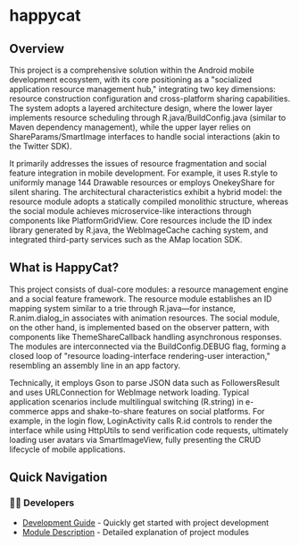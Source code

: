 # happycat

## Overview  
This project is a comprehensive solution within the Android mobile development ecosystem, with its core positioning as a "socialized application resource management hub," integrating two key dimensions: resource construction configuration and cross-platform sharing capabilities. The system adopts a layered architecture design, where the lower layer implements resource scheduling through R.java/BuildConfig.java (similar to Maven dependency management), while the upper layer relies on ShareParams/SmartImage interfaces to handle social interactions (akin to the Twitter SDK).  

It primarily addresses the issues of resource fragmentation and social feature integration in mobile development. For example, it uses R.style to uniformly manage 144 Drawable resources or employs OnekeyShare for silent sharing. The architectural characteristics exhibit a hybrid model: the resource module adopts a statically compiled monolithic structure, whereas the social module achieves microservice-like interactions through components like PlatformGridView. Core resources include the ID index library generated by R.java, the WebImageCache caching system, and integrated third-party services such as the AMap location SDK.  

## What is HappyCat?  
This project consists of dual-core modules: a resource management engine and a social feature framework. The resource module establishes an ID mapping system similar to a trie through R.java—for instance, R.anim.dialog_in associates with animation resources. The social module, on the other hand, is implemented based on the observer pattern, with components like ThemeShareCallback handling asynchronous responses. The modules are interconnected via the BuildConfig.DEBUG flag, forming a closed loop of "resource loading-interface rendering-user interaction," resembling an assembly line in an app factory.  

Technically, it employs Gson to parse JSON data such as FollowersResult and uses URLConnection for WebImage network loading. Typical application scenarios include multilingual switching (R.string) in e-commerce apps and shake-to-share features on social platforms. For example, in the login flow, LoginActivity calls R.id controls to render the interface while using HttpUtils to send verification code requests, ultimately loading user avatars via SmartImageView, fully presenting the CRUD lifecycle of mobile applications.

## Quick Navigation

### 👨‍💻 Developers
- [Development Guide](summary/dev_guide.md) - Quickly get started with project development
- [Module Description](docs/_module.md) - Detailed explanation of project modules